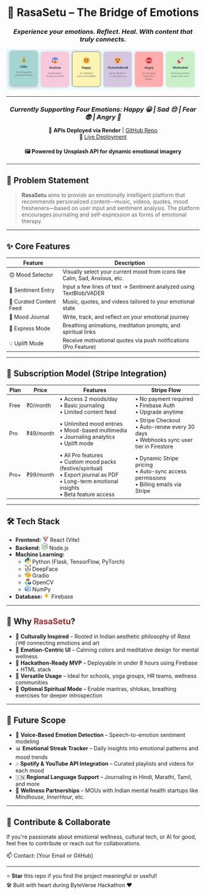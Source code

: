 <h1 align="center">🌉 RasaSetu – The Bridge of Emotions</h1>

<h3 align="center"><em>Experience your emotions. Reflect. Heal. With content that truly connects.</em></h3>

<p align="center">
  <img src="https://raw.githubusercontent.com/kaustubhpatil322/Byte-Verse/RasaSetu/Images/Emotions.png" alt="Various Emotions Banner" width="800"/>
</p>

<hr/>

<h3 align="center"><em>Currently Supporting Four Emotions: Happy 😀 | Sad 😔 | Fear 😨 | Angry 😤</em></h3>

<p align="center">
  🔗 <strong>APIs Deployed via Render</strong> | <a href="https://github.com/Aditya948351/Emotions_API" target="_blank">GitHub Repo</a><br>
  🚀 <a href="https://rasasetu-margvedha.netlify.app/" target="_blank">Live Deployment</a>
</p>

<h4 align="center">🖼️ Powered by <strong>Unsplash API</strong> for dynamic emotional imagery</h4>

---

## 🧠 Problem Statement

> **RasaSetu** aims to provide an emotionally intelligent platform that recommends personalized content—music, videos, quotes, mood fresheners—based on user input and sentiment analysis. The platform encourages journaling and self-expression as forms of emotional therapy.

---

## ✨ Core Features

| Feature                 | Description                                                                 |
|-------------------------|-----------------------------------------------------------------------------|
| 😊 Mood Selector        | Visually select your current mood from icons like Calm, Sad, Anxious, etc. |
| 🧠 Sentiment Entry      | Input a few lines of text → Sentiment analyzed using TextBlob/VADER         |
| 🎵 Curated Content Feed | Music, quotes, and videos tailored to your emotional state                 |
| 📔 Mood Journal         | Write, track, and reflect on your emotional journey                        |
| 🧘 Express Mode         | Breathing animations, meditation prompts, and spiritual links              |
| 💡 Uplift Mode          | Receive motivational quotes via push notifications (Pro Feature)           |

---

## 💸 Subscription Model (Stripe Integration)

| Plan   | Price      | Features                                                                                                                                           | Stripe Flow                                                                                      |
|--------|------------|----------------------------------------------------------------------------------------------------------------------------------------------------|--------------------------------------------------------------------------------------------------|
| Free   | ₹0/month   | • Access 2 moods/day<br>• Basic journaling<br>• Limited content feed                                                                                | • No payment required<br>• Firebase Auth<br>• Upgrade anytime                                    |
| Pro    | ₹49/month  | • Unlimited mood entries<br>• Mood-based multimedia<br>• Journaling analytics<br>• Uplift mode                                                      | • Stripe Checkout<br>• Auto-renew every 30 days<br>• Webhooks sync user tier in Firestore       |
| Pro+   | ₹99/month  | • All Pro features<br>• Custom mood packs (festive/spiritual)<br>• Export journal as PDF<br>• Long-term emotional insights<br>• Beta feature access | • Dynamic Stripe pricing<br>• Auto-sync access permissions<br>• Billing emails via Stripe        |

---

## 🛠️ Tech Stack

- **Frontend:** <img src="https://raw.githubusercontent.com/kaustubhpatil322/Byte-Verse/refs/heads/RasaSetu/Images/reactVite.jpeg" width="16"/> React (Vite)
- **Backend:** <img src="https://raw.githubusercontent.com/kaustubhpatil322/Byte-Verse/73570d041e1e630accb414a52113b986f8572ff6/Images/node-js.svg" width="16"/> Node.js
- **Machine Learning:** 
  - <img src="https://raw.githubusercontent.com/kaustubhpatil322/Byte-Verse/refs/heads/RasaSetu/Images/python.svg" width="16"/> Python (Flask, TensorFlow, PyTorch)
  - <img src="https://raw.githubusercontent.com/kaustubhpatil322/Byte-Verse/refs/heads/RasaSetu/Images/deepface.png" width="16"/> DeepFace
  - <img src="https://raw.githubusercontent.com/kaustubhpatil322/Byte-Verse/refs/heads/RasaSetu/Images/gradio.jpeg" width="16"/> Gradio
  - <img src="https://raw.githubusercontent.com/kaustubhpatil322/Byte-Verse/refs/heads/RasaSetu/Images/opencv.jpeg" width="16"/> OpenCV
  - <img src="https://raw.githubusercontent.com/kaustubhpatil322/Byte-Verse/refs/heads/RasaSetu/Images/numpy.png" width="16"/> NumPy
- **Database:** <img src="https://raw.githubusercontent.com/kaustubhpatil322/Byte-Verse/refs/heads/RasaSetu/Images/firebase.png" width="16"/> Firebase

---

## 🌟 Why <span style="color:#A52A2A;"><strong>RasaSetu</strong></span>?

- 🎨 **Culturally Inspired** – Rooted in Indian aesthetic philosophy of *Rasa (रस)* connecting emotions and art
- 🧘 **Emotion-Centric UI** – Calming colors and meditative design for mental wellness
- 🚀 **Hackathon-Ready MVP** – Deployable in under 8 hours using Firebase + HTML stack
- 🏫 **Versatile Usage** – Ideal for schools, yoga groups, HR teams, wellness communities
- 📿 **Optional Spiritual Mode** – Enable mantras, shlokas, breathing exercises for deeper introspection

---

## 📍 Future Scope

- 🎤 **Voice-Based Emotion Detection** – Speech-to-emotion sentiment modeling
- 📊 **Emotional Streak Tracker** – Daily insights into emotional patterns and mood trends
- 🎶 **Spotify & YouTube API Integration** – Curated playlists and videos for each mood
- 🇮🇳 **Regional Language Support** – Journaling in Hindi, Marathi, Tamil, and more
- 🤝 **Wellness Partnerships** – MOUs with Indian mental health startups like *Mindhouse*, *InnerHour*, etc.

---

## 🙌 Contribute & Collaborate

If you're passionate about emotional wellness, cultural tech, or AI for good, feel free to contribute or reach out for collaborations.

📫 Contact: [Your Email or GitHub]

---

⭐ **Star** this repo if you find the project meaningful or useful!  
🛠️ Built with heart during ByteVerse Hackathon ❤️
